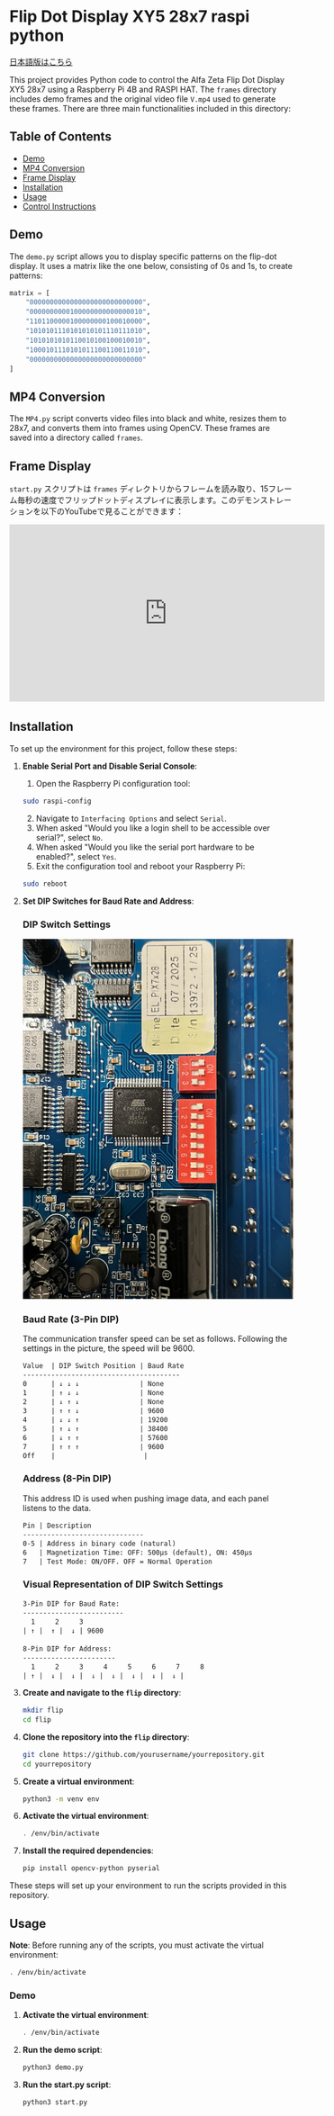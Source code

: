 # Flip Dot Display XY5 28x7 raspi python

[日本語版はこちら](README_JP.md)

This project provides Python code to control the Alfa Zeta Flip Dot Display XY5 28x7 using a Raspberry Pi 4B and RASPI HAT. The `frames` directory includes demo frames and the original video file `V.mp4` used to generate these frames. There are three main functionalities included in this directory:

## Table of Contents

- [Demo](#demo)
- [MP4 Conversion](#mp4-conversion)
- [Frame Display](#frame-display)
- [Installation](#installation)
- [Usage](#usage)
- [Control Instructions](CONTROL.md)

## Demo

The `demo.py` script allows you to display specific patterns on the flip-dot display. It uses a matrix like the one below, consisting of 0s and 1s, to create patterns:

```python
matrix = [
    "0000000000000000000000000000",
    "0000000000100000000000000010",
    "1101100000100000000100010000",
    "1010101110101010101110111010",
    "1010101010110010100100010010",
    "1000101110101011100110011010",
    "0000000000000000000000000000"
]
```

## MP4 Conversion

The `MP4.py` script converts video files into black and white, resizes them to 28x7, and converts them into frames using OpenCV. These frames are saved into a directory called `frames`.

## Frame Display

`start.py` スクリプトは `frames` ディレクトリからフレームを読み取り、15フレーム毎秒の速度でフリップドットディスプレイに表示します。このデモンストレーションを以下のYouTubeで見ることができます：

<iframe width="560" height="315" src="https://www.youtube.com/watch?v=qY5p3bfn78A&ab_channel=mokuttii" frameborder="0" allow="accelerometer; autoplay; clipboard-write; encrypted-media; gyroscope; picture-in-picture" allowfullscreen></iframe>

## Installation

To set up the environment for this project, follow these steps:

1. **Enable Serial Port and Disable Serial Console**:
    1. Open the Raspberry Pi configuration tool:
    ```bash
    sudo raspi-config
    ```
    2. Navigate to `Interfacing Options` and select `Serial`.
    3. When asked "Would you like a login shell to be accessible over serial?", select `No`.
    4. When asked "Would you like the serial port hardware to be enabled?", select `Yes`.
    5. Exit the configuration tool and reboot your Raspberry Pi:
    ```bash
    sudo reboot
    ```

2. **Set DIP Switches for Baud Rate and Address**:


    ### DIP Switch Settings

    ![DIP Switch Settings](./image/IMG_1.jpg)

    ### Baud Rate (3-Pin DIP)

    The communication transfer speed can be set as follows. Following the settings in the picture, the speed will be 9600.

    ```plaintext
    Value  | DIP Switch Position | Baud Rate
    ---------------------------------------
    0      | ↓ ↓ ↓               | None
    1      | ↑ ↓ ↓               | None
    2      | ↓ ↑ ↓               | None
    3      | ↑ ↑ ↓               | 9600
    4      | ↓ ↓ ↑               | 19200
    5      | ↑ ↓ ↑               | 38400
    6      | ↓ ↑ ↑               | 57600
    7      | ↑ ↑ ↑               | 9600
    Off    |                      |
    ```

    ### Address (8-Pin DIP)

    This address ID is used when pushing image data, and each panel listens to the data.

    ```plaintext
    Pin | Description
    ------------------------------
    0-5 | Address in binary code (natural)
    6   | Magnetization Time: OFF: 500μs (default), ON: 450μs
    7   | Test Mode: ON/OFF. OFF = Normal Operation
    ```

    ### Visual Representation of DIP Switch Settings

    ```plaintext
    3-Pin DIP for Baud Rate:
    -------------------------
      1     2     3
    | ↑ |  ↑ |  ↓ | 9600

    8-Pin DIP for Address:
    -----------------------
      1     2     3     4     5     6     7     8
    | ↑ |  ↓ |  ↓ |  ↓ |  ↓ |  ↓ |  ↓ |  ↓ |
    ```

3. **Create and navigate to the `flip` directory**:
    ```bash
    mkdir flip
    cd flip
    ```

4. **Clone the repository into the `flip` directory**:
    ```bash
    git clone https://github.com/yourusername/yourrepository.git
    cd yourrepository
    ```

5. **Create a virtual environment**:
    ```bash
    python3 -m venv env
    ```

6. **Activate the virtual environment**:
    ```bash
    . /env/bin/activate
    ```

7. **Install the required dependencies**:
    ```bash
    pip install opencv-python pyserial
    ```

These steps will set up your environment to run the scripts provided in this repository.


## Usage

**Note**: Before running any of the scripts, you must activate the virtual environment:
```bash
. /env/bin/activate
```

### Demo

1. **Activate the virtual environment**:
    ```bash
    . /env/bin/activate
    ```

2. **Run the demo script**:
    ```bash
    python3 demo.py
    ```

3. **Run the start.py script**:
    ```bash
    python3 start.py
    ```